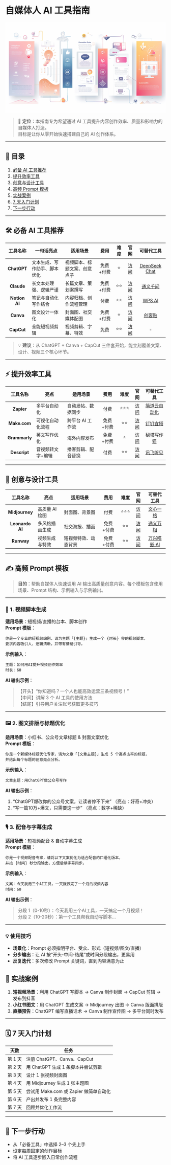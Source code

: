 # 自媒体人 AI 工具指南
![封面图](../assets/cover-media.jpg)

> 🎯 **定位**：本指南专为希望通过 AI 工具提升内容创作效率、质量和影响力的自媒体人打造。  
> 目标是让你从零开始快速搭建自己的 AI 创作体系。

---

## 📌 目录
1. [必备 AI 工具推荐](#必备-ai-工具推荐)
2. [提升效率工具](#提升效率工具)
3. [创意与设计工具](#创意与设计工具)
4. [高频 Prompt 模板](#高频-prompt-模板)
5. [实战案例](#实战案例)
6. [7 天入门计划](#7-天入门计划)
7. [下一步行动](#下一步行动)

---

## 🛠 必备 AI 工具推荐

| 工具名称 | 一句话亮点 | 适用场景 | 费用 | 难度 | 官网 | 可替代工具 |
|:---:|---|---|:---:|:---:|:---:|:---:|
| **ChatGPT** | 文本生成、写作助手、脚本优化 | 视频脚本、标题文案、创意点子 | 免费+付费 | ⭐ | [访问](https://chat.openai.com) | [DeepSeek Chat](https://chat.deepseek.com/) |
| **Claude** | 长文本处理强、逻辑严谨 | 长篇文章、策划案撰写 | 免费+付费 | ⭐⭐ | [访问](https://claude.ai) | [通义千问](https://tongyi.aliyun.com/qianwen/) |
| **Notion AI** | 笔记与自动化写作结合 | 内容归档、创作流程管理 | 付费 | ⭐⭐ | [访问](https://www.notion.so/product/ai) | [WPS AI](https://ai.wps.cn/) |
| **Canva** | 图文设计一体化 | 封面图、社交媒体配图 | 免费+付费 | ⭐ | [访问](https://www.canva.com) | [创客贴](https://www.chuangkit.com/) |
| **CapCut** | 全能短视频剪辑 | 视频剪辑、字幕、特效 | 免费 | ⭐⭐ | [访问](https://www.capcut.com) | - |

> 💡 **建议**：从 ChatGPT + Canva + CapCut 三件套开始，能立刻覆盖文案、设计、视频三个核心环节。

---

## ⚡ 提升效率工具

| 工具名称 | 亮点 | 适用场景 | 费用 | 难度 | 官网 | 可替代工具 |
|:---:|---|---|:---:|:---:|:---:|:---:|
| **Zapier** | 多平台自动化 | 自动发帖、数据同步 | 付费 | ⭐⭐⭐ | [访问](https://zapier.com) | [简道云自动化](https://www.jiandaoyun.com/) |
| **Make.com** | 可视化自动化流程 | 跨平台 AI 工作流 | 免费+付费 | ⭐⭐ | [访问](https://www.make.com) | [钉钉宜搭](https://www.dingtalk.com/product/yida) |
| **Grammarly** | 英文写作优化 | 海外内容发布 | 免费+付费 | ⭐ | [访问](https://www.grammarly.com) | [秘塔写作猫](https://xiezuocat.com/) |
| **Descript** | 音视频转文字+编辑 | 播客剪辑、配音替换 | 付费 | ⭐⭐ | [访问](https://www.descript.com) | [讯飞听见](https://www.iflyrec.com/) |

---

## 🎨 创意与设计工具

| 工具名称 | 亮点 | 适用场景 | 费用 | 难度 | 官网 | 可替代工具 |
|:---:|---|---|:---:|:---:|:---:|:---:|
| **Midjourney** | 高质量 AI 绘图 | 封面图、背景图 | 付费 | ⭐⭐⭐ | [访问](https://www.midjourney.com) | [文心一格](https://yige.baidu.com/) |
| **Leonardo AI** | 多风格插画生成 | 社交海报、插画 | 免费+付费 | ⭐⭐ | [访问](https://leonardo.ai) | [通义万相](https://tongyi.aliyun.com/wanxiang/) |
| **Runway** | 视频生成与特效 | 短视频特效、动态背景 | 免费+付费 | ⭐⭐ | [访问](https://runwayml.com) | [万兴喵影·AI](https://www.wondershare.cn/filmora/) |

---

## ✍ 高频 Prompt 模板

> **目的**：帮助自媒体人快速调用 AI 输出高质量创意内容。每个模板包含使用场景、Prompt 结构、示例输入与示例输出。

---

### 🎯 1. 视频脚本生成
**适用场景**：短视频/直播的台本、脚本创作  
**Prompt 模板**：
```
你是一个专业的短视频编剧，请为主题「{主题}」生成一个 {时长} 秒的视频脚本，
要求内容吸引人、逻辑清晰，并带有情绪引导。
```
**示例输入**：
```
主题：如何用AI提升视频创作效率
时长：60
```
**AI 输出示例**：
> 【开头】“你知道吗？一个人也能高效运营三条视频号！”  
> 【中间】讲解 3 个 AI 工具的使用方法  
> 【结尾】引导用户关注账号获取更多技巧

---

### 🖼 2. 图文排版与标题优化
**适用场景**：小红书、公众号文章标题 & 封面文案优化  
**Prompt 模板**：
```
你是一个新媒体标题优化专家，请为文章「{文章主题}」生成 5 个高点击率的标题，
并给出每个标题的创意亮点分析。
```
**示例输入**：
```
文章主题：用ChatGPT做公众号写作
```
**AI 输出示例**：
1. “ChatGPT爆改你的公众号文案，让读者停不下来” （亮点：好奇+冲突）  
2. “写一篇10万+爆文，只需要这一步” （亮点：数字+稀缺）

---

### 🎙 3. 配音与字幕生成
**适用场景**：短视频配音 & 自动字幕生成  
**Prompt 模板**：
```
你是一个视频配音专家，请将以下文案优化为适合配音的口语化版本，
并按 {时间} 秒分段输出，方便后续字幕同步。
```
**示例输入**：
```
文案：今天我用三个AI工具，一天就做完了一个月的视频内容
时间：60
```
**AI 输出示例**：
> 分段 1（0-10秒）：今天我用三个AI工具，一天搞定一个月视频！  
> 分段 2（10-20秒）：第一个工具帮我自动写脚本…

---

### 💡 使用技巧
- **场景化**：Prompt 必须指明平台、受众、形式（短视频/图文/直播）  
- **分步输出**：让 AI 按“开头-中间-结尾”或时间分段输出，更易用  
- **反复迭代**：多次修改 Prompt 关键词，直到内容满意为止
## 📂 实战案例

1. **短视频场景**：利用 ChatGPT 写脚本 → Canva 制作封面 → CapCut 剪辑 → 发布到抖音
2. **小红书图文**：用 ChatGPT 生成文案 → Midjourney 出图 → Canva 版面排版
3. **直播预告**：ChatGPT 编写直播话术 → Canva 制作宣传图 → 多平台同时发布

---

## 🗓 7 天入门计划

| 天数 | 任务 |
|------|------|
| 第 1 天 | 注册 ChatGPT、Canva、CapCut |
| 第 2 天 | 用 ChatGPT 生成 1 条脚本并尝试剪辑 |
| 第 3 天 | 设计 1 张视频封面图 |
| 第 4 天 | 用 Midjourney 生成 1 张主题图 |
| 第 5 天 | 尝试用 Make.com 或 Zapier 做简单自动化 |
| 第 6 天 | 产出并发布 1 条完整内容 |
| 第 7 天 | 回顾并优化工作流 |

---

## 🚀 下一步行动
- 从「必备工具」中选择 2–3 个先上手
- 设定每周固定的创作目标
- 将 AI 工具逐步嵌入日常创作流程
